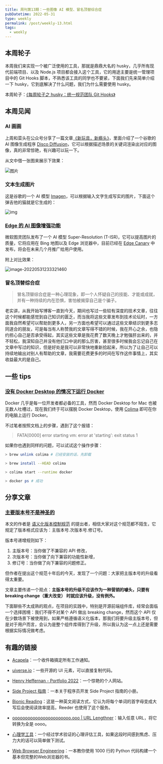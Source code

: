 ```yaml
---
title: 周刊第13期：一些图像 AI 模型、冒名顶替综合症
pubDatetime: 2022-05-31
type: weekly
permalink: /post/weekly-13.html
tags: 
  - weekly
---
```


## 本周轮子

本周我们来实现一个被广泛使用的工具，那就是鼎鼎大名的 husky，几乎所有现代前端项目、以及 Node.js 项目都会接入这个工具，它的用途主要是统一管理项目中的 Git Hooks 脚本，不熟悉该工具的同学也不要紧，下面我们先来简单介绍一下 husky，它到底解决了什么问题，我们为什么需要使用 husky。

本周轮子：[《每周轮子之 husky：统一规范团队 Git Hooks》](https://4ark.me/post/weekly-npm-packages-02.html)

## 本周见闻

### AI 画画

上周和菜头在公众号分享了一篇文章[《新玩具，新瘾头》](https://mp.weixin.qq.com/s/abcMo8pxi9Gnu40m8DIFhg)，里面介绍了一个谷歌的 AI 图像生成程序 [Disco Diffusion](https://colab.research.google.com/github/alembics/disco-diffusion/blob/main/Disco_Diffusion.ipynb)，它可以根据描述场景的关键词渲染出对应的图像，真的非常惊艳，有兴趣可以玩一下。

从文中借一张图来展示下效果：

![图片](https://gd4ark-1258805822.cos.ap-guangzhou.myqcloud.com/images202205312334384.png)

### 文本生成图片

这是谷歌的一个 AI 模型 [Imagen](https://imagen.research.google/)，可以根据输入文字生成写实的图片，下面这个弹吉他的猫就是它生成的：

<img src="https://gd4ark-1258805822.cos.ap-guangzhou.myqcloud.com/images202205312247639.jpeg" alt="img"/>

### [Edge 的 AI 图像增强功能](https://blogs.bing.com/search-quality-insights/may-2022/Turing-Image-Super-Resolution)

微软图灵团队发布了一个 AI 模型  Super-Resolution (T-ISR)，它可以提高图片的质量，它将应用在 Bing 地图以及 Edge 浏览器中，目前已经在 [Edge Canary](https://www.microsoftedgeinsider.com/en-us/download/canary) 中发布，将会在未来几个月推广给用户使用。

附上对比效果：

![image-20220531233321460](https://gd4ark-1258805822.cos.ap-guangzhou.myqcloud.com/images202205312333952.png)

### 冒名顶替综合症

> 冒名顶替综合症是一种心理现象，即一个人怀疑自己的技能、才能或成就，并有一种持续的内在恐惧，害怕被揭穿自己是个骗子。

老实讲，从我开始写博客一直到今天，期间也写过一些较有深度的技术文章，往往这个时候都能感觉到自己知识的匮乏，而当我将这些文章发布到技术论坛时，一方面我自然希望可以帮助到更多人，另一方面也希望可以通过这些文章结识到更多志同道合的朋友，可是每当有人称赞我的文章写得不错的时候，我在开心之余，也隐约担心自己是否承受得起，其实这些文章是我花费了数天晚上才勉强肝出来的，并不轻松，我深知自己并没有他们口中说的那么厉害，甚至很多时候我会忘记自己在文章中写过的知识，但是好处是我可以非常快地重新拾起来，所以为了让自己可以持续地输出对别人有帮助的文章，我需要花费更多的时间在写作这件事情上，其实收益最大的是自己。

## 一些 tips

### [没有 Docker Desktop 的情况下运行 Docker](https://www.swyx.io/running-docker-without-docker-desktop/)

Docker 几乎是每一位开发者都必备的工具，然而 Docker Desktop for Mac 也被无数人吐槽过，现在我们终于可以摆脱 Docker Desktop，使用 [Colima](https://github.com/abiosoft/colima/) 即可在你的电脑上运行 Docker。

不过笔者按照文档上的步骤，遇到了这个报错：

> FATA[0000] error starting vm: error at 'starting': exit status 1

如果你也遇到同样的问题，可以试试这个操作步骤：

```bash
> brew unlink colima # 已经安装的话，先卸载

> brew install --HEAD colima

> colima start --runtime docker

> docker ps # 成功
```

## 分享文章

### [主要版本号不是神圣的](https://tom.preston-werner.com/2022/05/23/major-version-numbers-are-not-sacred.html)

本文的作者是 [语义化版本控制规范](https://semver.org/lang/zh-CN/) 的提出者，相信大家对这个规范都不陌生，它规定了版本格式应该为：主版本号.次版本号.修订号。

版本号递增规则如下：

1. 主版本号：当你做了不兼容的 API 修改，
2. 次版本号：当你做了向下兼容的功能性新增，
3. 修订号：当你做了向下兼容的问题修正。



但作者在提出这个规范十年后的今天，发现了一个问题：大家把主版本号的升级看得太重要。

文章主要传递一个观点：**主版本号的升级不应该作为一种营销的噱头，只要有 breaking change（重大改变） 时就应该升级，没有例外。**

下面聊些不太成熟的观点，在项目的实践中，特别是开源前端组件库，经常会面临一个选择困境：我们不得不对某个 API 做出 breaking change，然而这个  API 仅在少数场景下被使用到，如果严格遵循语义化版本，那我们将要升级主版本号，但是对于用户而言，会认为是整个组件库得到了升级，所以我认为这一点上还是需要根据实际情况做考虑。


## 有趣的链接

- [Acapela](https://acapela.com/)：一个收件箱搞定所有工作通知。



- [uiverse.io](https://uiverse.io/switches)：一些开源的 UI 元素，可以直接复制代码。



- [Henry Heffernan - Portfolio 2022](https://henryheffernan.com/)：一个惊艳的个人网站。



- [Side Project 指南](https://sideproject.guide/)：一本关于程序员开发 Side Project 指南的小册。



- [Bionic Reading](https://bionic-reading.com/)：这是一种英文阅读方式，它认为将每个单词的首字母变成大写后会使阅读效率提高，Reeder 也使用了这个服务。



- [ooooooooooooooooooooooo.ooo | URL Lengthner](https://ooooooooooooooooooooooo.ooo/)：输入任意 URL，将它转换为全是 oooo。



- [心理学工具](https://psychology-tools.com/)：一个经过学术验证的心理评估工具，如果这段时间感到焦虑、压力大的话可以简单做下测试。



- [Web Browser Engineering](https://browser.engineering/index.html)：一本教你使用 1000 行的 Python 代码构建一个基本但完整的Web浏览器的书。
